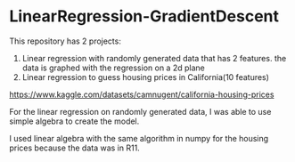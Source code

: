 # LinearRegression-GradientDescent

This repository has 2 projects:
1. Linear regression with randomly generated data that has 2 features. the data is graphed with the regression on a 2d plane 
2. Linear regression to guess housing prices in California(10 features)
   
https://www.kaggle.com/datasets/camnugent/california-housing-prices

For the linear regression on randomly generated data, I was able to use simple algebra to create the model.

I used linear algebra with the same algorithm in numpy for the housing prices because the data was in R11.

